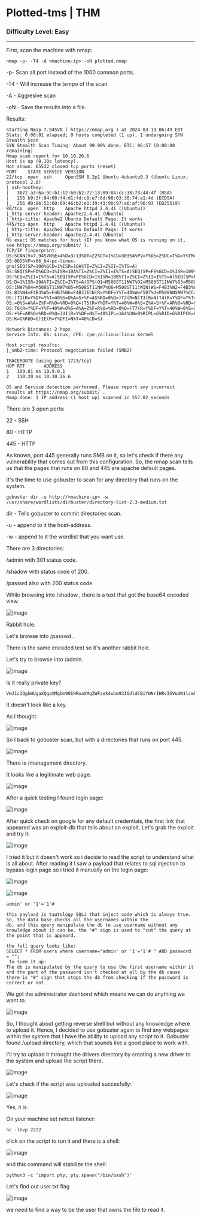 # Plotted-tms | THM
### Difficulty Level: Easy 
-------------------------------------
First, scan the machine with nmap:

```
nmap -p- -T4 -A <machine-ip> -oN plotted.nmap
```

-p- Scan all port instead of the 1000 common ports.

-T4 - Will increase the tempo of the scan.

-A - Aggresive scan

-oN - Save the results into a file.

Results:

```
Starting Nmap 7.94SVN ( https://nmap.org ) at 2024-03-13 06:49 EDT
Stats: 0:08:01 elapsed; 0 hosts completed (1 up), 1 undergoing SYN Stealth Scan
SYN Stealth Scan Timing: About 99.99% done; ETC: 06:57 (0:00:00 remaining)
Nmap scan report for 10.10.26.6
Host is up (0.10s latency).
Not shown: 65532 closed tcp ports (reset)
PORT    STATE SERVICE VERSION
22/tcp  open  ssh     OpenSSH 8.2p1 Ubuntu 4ubuntu0.3 (Ubuntu Linux; protocol 2.0)
| ssh-hostkey: 
|   3072 a3:6a:9c:b1:12:60:b2:72:13:09:84:cc:38:73:44:4f (RSA)
|   256 b9:3f:84:00:f4:d1:fd:c8:e7:8d:98:03:38:74:a1:4d (ECDSA)
|_  256 d0:86:51:60:69:46:b2:e1:39:43:90:97:a6:af:96:93 (ED25519)
80/tcp  open  http    Apache httpd 2.4.41 ((Ubuntu))
|_http-server-header: Apache/2.4.41 (Ubuntu)
|_http-title: Apache2 Ubuntu Default Page: It works
445/tcp open  http    Apache httpd 2.4.41 ((Ubuntu))
|_http-title: Apache2 Ubuntu Default Page: It works
|_http-server-header: Apache/2.4.41 (Ubuntu)
No exact OS matches for host (If you know what OS is running on it, see https://nmap.org/submit/ ).
TCP/IP fingerprint:
OS:SCAN(V=7.94SVN%E=4%D=3/13%OT=22%CT=1%CU=30354%PV=Y%DS=2%DC=T%G=Y%TM=65F1
OS:86D5%P=x86_64-pc-linux-gnu)SEQ(SP=100%GCD=1%ISR=10A%TI=Z%CI=Z%II=I%TS=A)
OS:SEQ(SP=FD%GCD=1%ISR=10A%TI=Z%CI=Z%II=I%TS=A)SEQ(SP=FE%GCD=1%ISR=109%TI=Z
OS:%CI=Z%II=I%TS=A)SEQ(SP=FE%GCD=1%ISR=10B%TI=Z%CI=Z%II=I%TS=A)SEQ(SP=FF%GC
OS:D=1%ISR=10A%TI=Z%CI=Z%TS=A)OPS(O1=M508ST11NW7%O2=M508ST11NW7%O3=M508NNT1
OS:1NW7%O4=M508ST11NW7%O5=M508ST11NW7%O6=M508ST11)WIN(W1=F4B3%W2=F4B3%W3=F4
OS:B3%W4=F4B3%W5=F4B3%W6=F4B3)ECN(R=Y%DF=Y%T=40%W=F507%O=M508NNSNW7%CC=Y%Q=
OS:)T1(R=Y%DF=Y%T=40%S=O%A=S+%F=AS%RD=0%Q=)T2(R=N)T3(R=N)T4(R=Y%DF=Y%T=40%W
OS:=0%S=A%A=Z%F=R%O=%RD=0%Q=)T5(R=Y%DF=Y%T=40%W=0%S=Z%A=S+%F=AR%O=%RD=0%Q=)
OS:T6(R=Y%DF=Y%T=40%W=0%S=A%A=Z%F=R%O=%RD=0%Q=)T7(R=Y%DF=Y%T=40%W=0%S=Z%A=S
OS:+%F=AR%O=%RD=0%Q=)U1(R=Y%DF=N%T=40%IPL=164%UN=0%RIPL=G%RID=G%RIPCK=G%RUC
OS:K=G%RUD=G)IE(R=Y%DFI=N%T=40%CD=S)

Network Distance: 2 hops
Service Info: OS: Linux; CPE: cpe:/o:linux:linux_kernel

Host script results:
|_smb2-time: Protocol negotiation failed (SMB2)

TRACEROUTE (using port 1723/tcp)
HOP RTT       ADDRESS
1   109.01 ms 10.9.0.1
2   110.20 ms 10.10.26.6

OS and Service detection performed. Please report any incorrect results at https://nmap.org/submit/ .
Nmap done: 1 IP address (1 host up) scanned in 557.82 seconds
```

There are 3 open ports: 

22 - SSH

80 - HTTP

445 - HTTP

As known, port 445 generally runs SMB on it, so let's check if there any vulnerability that comes out from this configuration.
So, the nmap scan tells us that the pages that runs on 80 and 445 are apache default pages.

It's the time to use gobuster to scan for any directory that runs on the system.

```
gobuster dir -u http://<machine-ip> -w /usr/share/wordlists/dirbuster/directory-list-2.3-medium.txt
```

dir - Tells gobuster to commit directories scan.

-u - append to it the host-address.

-w - append to it the wordlist that you want use.

 
 There are 3 directories:

 /admin with 301 status code.

 /shadow with status code of 200.

 /passwd also with 200 status code.

While browsing into /shadow , there is a text that got the base64 encoded view.


![image](https://cdn-images-1.medium.com/max/1000/1*TAkhiYbEpHLsz62vGdMb3g.png)


Rabbit hole.

Let's browse into /passwd .

There is the same encoded text so it's another rabbit hole.

Let's try to browse into /admin.

![image](https://cdn-images-1.medium.com/max/1000/1*SdAqx2Zg6HSm-PBsN2JP5g.png)

Is it really private key?

```
VHJ1c3QgbWUgaXQgaXMgbm90IHRoaXMgZWFzeS4ubm93IGdldCBiYWNrIHRvIGVudW1lcmF0aW9uIDpE
```

It doesn't look like a key.

As I thought:

![image](https://cdn-images-1.medium.com/max/1000/1*R3RfIwGI9GG5mvuOSbt47w.png)


So I back to gobuster scan, but with a directories that runs on port 445.


![image](https://cdn-images-1.medium.com/max/1000/1*wmBj8JdE3OIcnfgKuCeelQ.png)


There is /management directory.


It looks like a legitimate web page.


![image](https://cdn-images-1.medium.com/max/1000/1*PPRAMElPq2tUZicTXvrXSw.png)


 After a quick testing I found login page:

 ![image](https://cdn-images-1.medium.com/max/1000/1*AYE1p8mrobfaNKZrlyvIQQ.png)


After quick check on google for any default credentials, the first link that appeared was an exploit-db that 
tells about an exploit.
Let's grab the exploit and try it:

![image](https://cdn-images-1.medium.com/max/1000/1*Fxc72LELFs11WPx-AJkAog.png)

I tried it but it doesn't work so i decide to read the script to understand what is all about.
After reading it I saw a payload that relates to sql injection to bypass login page so i tried it manually on
the login page:

![image](https://cdn-images-1.medium.com/max/1000/1*qqLF5ylLJ1Yfs9NRJYCGvg.png)


![image](https://cdn-images-1.medium.com/max/1000/1*wBYEpIln-KAMzpfgO5q-1g.png)

```
admin' or '1'='1'#

this payload is tautology SQLi that inject code which is always true. So, the data base checks all the usernames within the
db, and this query manipulate the db to use username without any knowledge about it can be. the "#" sign is used to "cut" the query at the point that is appeard.

the full query looks like:
SELECT * FROM users where username="admin' or '1'='1'# " AND password = "";
 To summ it up:
The db is manipulated by the query to use the first username within it and the part of the password isn't checked at all by the db cause there is "#" sign that stops the db from checking if the password is correct or not.
```

We got the administrator dashbord which means we can do anything we want to.

![image](https://cdn-images-1.medium.com/max/1000/1*V9xNOKEPBERpCA6c0BBvaw.png)


So, I thought about getting reverse shell but without any knowledge where to upload it. Hence, I decided to use gobuster again to find any webpages within the system that I have the ability to upload any script to it. Gobuster found /upload directory, which that sounds like a good place to work with.

I'll try to upload it throught the drivers directory by creating a new driver to the system and upload the script there.


![image](https://cdn-images-1.medium.com/max/1000/1*hp0FexFk-BJlt_XUhq1O6A.png)


Let's check if the script was uploaded succesfully:

![image](https://cdn-images-1.medium.com/max/1000/1*WESPFnidiSnvquhLOoGkwg.png)

Yes, it is.

On your machine set netcat listener:

```
nc -lnvp 2222
```

click on the script to run it and there is a shell:

![image](https://cdn-images-1.medium.com/max/1000/1*0x6vEKoU-zJ1kGue6VBimw.png)


and this command will stabilize the shell:

```
python3 -c 'import pty; pty.spawn("/bin/bash")'

```

Let's find out user.txt flag


![image](https://cdn-images-1.medium.com/max/1000/1*CJG14z24nI7Z-7TLRnRdfg.png)

we need to find a way to be the user that owns the file to read it.







































 


















